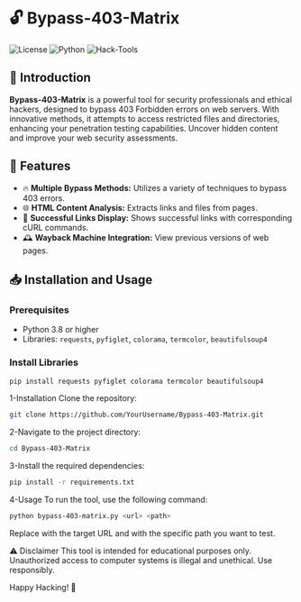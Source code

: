 # 🔓 Bypass-403-Matrix

![License](https://img.shields.io/badge/license-MIT-blue.svg)
![Python](https://img.shields.io/badge/python-3.8+-blue.svg)
![Hack-Tools](https://img.shields.io/badge/Hack-Tools-green.svg)

## 🚀 Introduction

**Bypass-403-Matrix** is a powerful tool for security professionals and ethical hackers, designed to bypass 403 Forbidden errors on web servers. With innovative methods, it attempts to access restricted files and directories, enhancing your penetration testing capabilities. Uncover hidden content and improve your web security assessments.

## 🌟 Features

- 🔥 **Multiple Bypass Methods:** Utilizes a variety of techniques to bypass 403 errors.
- 🌐 **HTML Content Analysis:** Extracts links and files from pages.
- 📜 **Successful Links Display:** Shows successful links with corresponding cURL commands.
- 🕰 **Wayback Machine Integration:** View previous versions of web pages.

## 📥 Installation and Usage

### Prerequisites

- Python 3.8 or higher
- Libraries: `requests`, `pyfiglet`, `colorama`, `termcolor`, `beautifulsoup4`

### Install Libraries

```sh
pip install requests pyfiglet colorama termcolor beautifulsoup4
```
1-Installation
  Clone the repository:

```sh
git clone https://github.com/YourUsername/Bypass-403-Matrix.git
```
2-Navigate to the project directory:

```sh
cd Bypass-403-Matrix
```
3-Install the required dependencies:

```sh
pip install -r requirements.txt
```
4-Usage
To run the tool, use the following command:

```sh
python bypass-403-matrix.py <url> <path>
```
Replace <url> with the target URL and <path> with the specific path you want to test.

⚠️ Disclaimer
This tool is intended for educational purposes only. Unauthorized access to computer systems is illegal and unethical. Use responsibly.

Happy Hacking! 🚀
